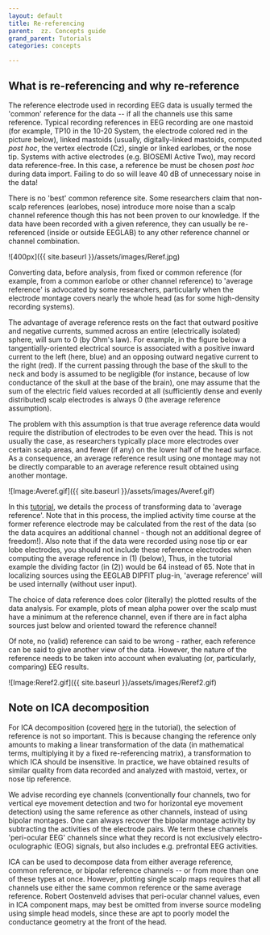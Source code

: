 ```yaml
---
layout: default
title: Re-referencing
parent:  zz. Concepts guide
grand_parent: Tutorials
categories: concepts

---
```


What is re-referencing and why re-reference
---------------------------------------------
The reference electrode used in recording EEG data is usually termed the
'common' reference for the data -- if all the channels use this same
reference. Typical recording references in EEG recording are one mastoid
(for example, TP10 in the 10-20 System, the electrode colored red in the
picture below), linked mastoids (usually, digitally-linked mastoids,
computed *post hoc*, the vertex electrode (Cz), single or linked
earlobes, or the nose tip. Systems with active electrodes (e.g. BIOSEMI
Active Two), may record data reference-free. In this case, a reference
be must be chosen *post hoc* during data import. Failing to do so will
leave 40 dB of unnecessary noise in the data!

There is no 'best' common reference site. Some researchers claim that
non-scalp references (earlobes, nose) introduce more noise than a scalp
channel reference though this has not been proven to our knowledge. If
the data have been recorded with a given reference, they can usually be
re-referenced (inside or outside EEGLAB) to any other reference channel
or channel combination.


![400px]({{ site.baseurl }}/assets/images/Reref.jpg)


Converting data, before analysis, from fixed or common reference (for
example, from a common earlobe or other channel reference) to 'average
reference' is advocated by some researchers, particularly when the
electrode montage covers nearly the whole head (as for some high-density
recording systems).
 
 The advantage of average reference rests on the fact
that outward positive and negative currents, summed across an entire
(electrically isolated) sphere, will sum to 0 (by Ohm's law). For
example, in the figure below a tangentially-oriented electrical source
is associated with a positive inward current to the left (here, blue)
and an opposing outward negative current to the right (red). If the
current passing through the base of the skull to the neck and body is
assumed to be negligible (for instance, because of low conductance of
the skull at the base of the brain), one may assume that the sum of the
electric field values recorded at all (sufficiently dense and evenly
distributed) scalp electrodes is always 0 (the average reference
assumption).

The problem with this assumption is that true average reference data
would require the distribution of electrodes to be even over the head.
This is not usually the case, as researchers typically place more
electrodes over certain scalp areas, and fewer (if any) on the lower
half of the head surface. As a consequence, an average reference result
using one montage may not be directly comparable to an average reference
result obtained using another montage.



![Image:Averef.gif]({{ site.baseurl }}/assets/images/Averef.gif)



In this [tutorial](/tutorials/single-subject/preprocessing-tools.html), we details the process of transforming data to 'average
reference'. Note that in this process, the implied activity time course
at the former reference electrode may be calculated from the rest of the
data (so the data acquires an additional channel - though not an
additional degree of freedom!). Also note that if the data were recorded
using nose tip or ear lobe electrodes, you should not include these
reference electrodes when computing the average reference in (1)
(below), Thus, in the tutorial example the dividing factor (in (2)) would
be 64 instead of 65. Note that in localizing sources using the EEGLAB
DIPFIT plug-in, 'average reference' will be used internally (without
user input).

The choice of data reference does color (literally) the plotted results
of the data analysis. For example, plots of mean alpha power over the
scalp must have a minimum at the reference channel, even if there are in
fact alpha sources just below and oriented toward the reference channel!

Of note, no (valid) reference can said to be wrong - rather, each
reference can be said to give another view of the data. However, the
nature of the reference needs to be taken into account when evaluating
(or, particularly, comparing) EEG results.


![Image:Reref2.gif]({{ site.baseurl }}/assets/images/Reref2.gif)

## Note on ICA decomposition

For ICA decomposition (covered [here](/tutorials/single-subject/decomposing-data-using-ICA) in the tutorial), the selection of
reference is not so important. This is because changing the reference
only amounts to making a linear transformation of the data (in
mathematical terms, multiplying it by a fixed re-referencing matrix), a
transformation to which ICA should be insensitive. In practice, we have
obtained results of similar quality from data recorded and analyzed with
mastoid, vertex, or nose tip reference.

We advise recording eye channels (conventionally four channels, two for
vertical eye movement detection and two for horizontal eye movement
detection) using the same reference as other channels, instead of using
bipolar montages. One can always recover the bipolar montage activity by
subtracting the activities of the electrode pairs. We term these
channels 'peri-ocular EEG' channels since what they record is not
exclusively electro-oculographic (EOG) signals, but also includes e.g.
prefrontal EEG activities.

ICA can be used to decompose data from either average reference, common
reference, or bipolar reference channels -- or from more than one of
these types at once. However, plotting single scalp maps requires that
all channels use either the same common reference or the same average
reference. Robert Oostenveld advises that peri-ocular channel values,
even in ICA component maps, may best be omitted from inverse source
modeling using simple head models, since these are apt to poorly model
the conductance geometry at the front of the head.
